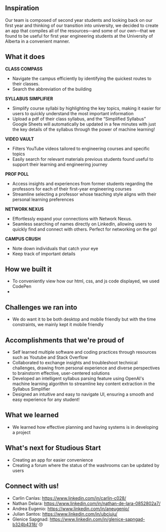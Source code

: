 ## Inspiration
Our team is composed of second year students and looking back on our first year and thinking of our transition into university, we decided to create an app that compiles all of the resources—and some of our own—that we found to be useful for first year engineering students at the University of Alberta in a convenient manner.

## What it does
**CLASS COMPASS**
- Navigate the campus efficiently by identifying the quickest routes to their classes. 
- Search the abbreviation of the building 

**SYLLABUS SIMPLIFIER**
- Simplify course syllabi by highlighting the key topics, making it easier for users to quickly understand the most important information 
- Upload a pdf of their class syllabus, and the “Simplified Syllabus” Google Sheets will automatically be updated in a few minutes with just the key details of the syllabus through the power of machine learning!

**VIDEO VAULT**
- Filters YouTube videos tailored to engineering courses and specific topics 
- Easily search for relevant materials previous students found useful to support their learning and engineering journey

**PROF POLL**
- Access insights and experiences from former students regarding the professors for each of their first-year engineering courses 
- Streamline selecting a professor whose teaching style aligns with their personal learning preferences

**NETWORK NEXUS**
- Effortlessly expand your connections with Network Nexus. 
- Seamless searching of names directly on LinkedIn, allowing users to quickly find and connect with others. Perfect for networking on the go!

**CAMPUS CRUSH**
- Note down individuals that catch your eye
- Keep track of important details

## How we built it
- To conveniently view how our html, css, and js code displayed, we used CodePen
- 

## Challenges we ran into
- We do want it to be both desktop and mobile friendly but with the time constraints, we mainly kept it mobile friendly 

## Accomplishments that we're proud of
- Self learned multiple software and coding practices through resources such as Youtube and Stack Overflow
- Collaborated to exchange insights and troubleshoot technical challenges, drawing from personal experience and diverse perspectives to brainstorm effective, user-centered solutions
- Developed an intelligent syllabus parsing feature using OpenAI's machine learning algorithm to streamline key content extraction in the Syllabus Simplifier
- Designed an intuitive and easy to navigate UI, ensuring a smooth and easy experience for any student!

## What we learned
- We learned how effective planning and having systems is in developing a project

## What's next for Studious Start
- Creating an app for easier convenience
- Creating a forum where the status of the washrooms can be updated by users

## Connect with us!
- Carlin Canlas: https://www.linkedin.com/in/carlin-c028/
- Nathan Delara: https://www.linkedin.com/in/nathan-de-lara-0852802a7/
- Andrea Eugenio: https://www.linkedin.com/in/aneugenio/
- Julian Santos: https://www.linkedin.com/in/ubcjuju/
- Glenice Sapgnad: https://www.linkedin.com/in/glenice-sapngad-b324b4318/
😚
